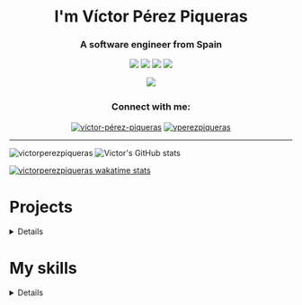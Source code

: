 <h1 align="center">I'm Víctor Pérez Piqueras</h1>
<h3 align="center">A software engineer from Spain</h3>


<p align="center">
        <img src="https://img.shields.io/static/v1?label=status&message=studying&color=blue">
 <img src="https://img.shields.io/static/v1?label=coffee&message=98%&color=success">
  <img src="https://img.shields.io/static/v1?label=build&message=failed&color=red">
        <img src="https://img.shields.io/static/v1?label=failed??%20are%20you%20serious&message=%20i%20checked%20it%2070%20times&color=red">
</p>

<p align="center">
       <a href="https://www.scrum.org/user/746391" target="_blank"><img src="https://static.scrum.org/web/open-badges/psmi.png" height="70"></a>
</p>

        
<h3 align="center">Connect with me:</h3>
<p align="center">
        <a href="https://linkedin.com/in/víctor-pérez-piqueras" target="blank"><img align="center"
                        src="https://cdn.jsdelivr.net/npm/simple-icons@3.0.1/icons/linkedin.svg"
                        alt="víctor-pérez-piqueras" height="30" width="40" /></a>
        <a href="https://twitter.com/vperezpiqueras" target="blank"><img align="center"
                        src="https://cdn.jsdelivr.net/npm/simple-icons@3.0.1/icons/twitter.svg"
                        alt="vperezpiqueras" height="30" width="40" /></a>
</p>

---
    
<img align="top" height="195"
                src="https://github-readme-stats.vercel.app/api/top-langs?username=victorperezpiqueras&show_icons=true&locale=en&layout=compact&theme=vue"
                alt="victorperezpiqueras" /> ![Victor's GitHub stats](https://github-readme-stats.vercel.app/api?username=victorperezpiqueras&show_icons=true&theme=vue)

<!--- &hide=c%2B%2B,c --->

[![victorperezpiqueras wakatime stats](https://github-readme-stats.vercel.app/api/wakatime?username=victorperezpiqueras)](https://github.com/anuraghazra/github-readme-stats)

# Projects 

<details>
<summary>Details</summary>
        
## Web Apps

- [bombergame](https://github.com/victorperezpiqueras/bombergame)<a
        href="https://developer.mozilla.org/en-US/docs/Web/JavaScript" target="_blank"> <img
                src="https://upload.vectorlogo.zone/logos/javascript/images/239ec8a4-163e-4792-83b6-3f6d96911757.svg"
                alt="javascript" width="40" height="40" /> </a><a href="https://getbootstrap.com/" target="_blank"> <img
                src="https://github.com/devicons/devicon/blob/master/icons/bootstrap/bootstrap-plain-wordmark.svg"
                alt="c" width="40" height="40" /> </a><a href="https://nodejs.org" target="_blank"> <img
                src="https://www.vectorlogo.zone/logos/nodejs/nodejs-ar21.svg"
                alt="nodejs" height="40" /> </a><a href="https://expressjs.com" target="_blank"> <img
                src="https://www.vectorlogo.zone/logos/expressjs/expressjs-ar21.svg"
                alt="express" height="30" /> </a><a href="https://www.mongodb.com/" target="_blank"> <img
                src="https://www.vectorlogo.zone/logos/mongodb/mongodb-ar21.svg"
                alt="mongodb" height="40" /> </a><a href="https://travis-ci.org" target="_blank"> <img
                        src="https://www.vectorlogo.zone/logos/travis-ci/travis-ci-icon.svg" alt="travisci"
                        width="40" height="40" />
        </a><a href="https://heroku.com" target="_blank"> <img
                src="https://www.vectorlogo.zone/logos/heroku/heroku-icon.svg" alt="heroku" width="40"
                height="40" /></a>

- [Funkoshop](https://github.com/victorperezpiqueras/Funkoshop)<a
        href="https://developer.mozilla.org/en-US/docs/Web/JavaScript" target="_blank"> <img
                src="https://upload.vectorlogo.zone/logos/javascript/images/239ec8a4-163e-4792-83b6-3f6d96911757.svg"
                alt="javascript" width="40" height="40" /> </a><a href="https://getbootstrap.com/" target="_blank"> <img
                src="https://github.com/devicons/devicon/blob/master/icons/bootstrap/bootstrap-plain-wordmark.svg"
                alt="c" width="40" height="40" /> </a><a href="https://handlebarsjs.com/" target="_blank"> <img
                src="https://github.com/devicons/devicon/blob/master/icons/handlebars/handlebars-original-wordmark.svg"
                alt="handlebars" width="40" height="40" /><a href="https://nodejs.org" target="_blank"> <img
                        src="https://www.vectorlogo.zone/logos/nodejs/nodejs-ar21.svg"
                        alt="nodejs" height="40" /> </a><a href="https://expressjs.com" target="_blank"> <img
                        src="https://www.vectorlogo.zone/logos/expressjs/expressjs-ar21.svg"
                        alt="express" height="30" /> </a><a href="https://www.mongodb.com/" target="_blank">
                <img src="https://www.vectorlogo.zone/logos/mongodb/mongodb-ar21.svg"
                        alt="mongodb" height="40" /> </a><a href="https://heroku.com" target="_blank"> <img
                        src="https://www.vectorlogo.zone/logos/heroku/heroku-icon.svg" alt="heroku" width="40"
                        height="40" /></a>

- [PictoTrainer](https://github.com/victorperezpiqueras/PictoTrainer)<a href="https://angular.io"
        target="_blank"> <img
                src="https://www.vectorlogo.zone/logos/angular/angular-icon.svg"
                alt="angularjs" width="40" height="40" /> </a><a href="https://nodejs.org" target="_blank"> <img
                src="https://www.vectorlogo.zone/logos/nodejs/nodejs-ar21.svg"
                alt="nodejs" height="40" /> </a><a href="https://expressjs.com" target="_blank"> <img
                src="https://www.vectorlogo.zone/logos/expressjs/expressjs-ar21.svg"
                alt="express" height="30" /> </a><a href="https://www.mysql.com/" target="_blank">
        <img src="https://www.vectorlogo.zone/logos/mysql/mysql-ar21.svg"
                alt="mysql" height="40" /> </a><a href="https://heroku.com" target="_blank"> <img
                src="https://www.vectorlogo.zone/logos/heroku/heroku-icon.svg" alt="heroku" width="40"
                height="40" /></a>

## Bots

- [minecraft-discord-bot](https://github.com/victorperezpiqueras/minecraft-discord-bot)<a
        href="https://nodejs.org" target="_blank"> <img
                src="https://www.vectorlogo.zone/logos/nodejs/nodejs-ar21.svg"
                alt="nodejs" height="40" /> </a><a href="https://heroku.com" target="_blank"> <img
                src="https://www.vectorlogo.zone/logos/heroku/heroku-icon.svg" alt="heroku" width="40"
                height="40" /></a>


- [twitter_telegram_tracker_bot](https://github.com/victorperezpiqueras/twitter_telegram_tracker_bot)<a href="https://www.python.org"
        target="_blank"> <img
                src="https://www.vectorlogo.zone/logos/python/python-icon.svg"
                alt="python"  height="40" /> </a>

                
## Security and cryptography

- [enigma](https://github.com/victorperezpiqueras/enigma)<a href="https://www.java.com" target="_blank"> <img
                src="https://www.vectorlogo.zone/logos/java/java-vertical.svg"
                alt="java" width="40"  /> </a>

- [diffie-hellman](https://github.com/victorperezpiqueras/diffie-hellman)<a href="https://www.python.org"
        target="_blank"> <img
                src="https://www.vectorlogo.zone/logos/python/python-icon.svg"
                alt="python"  height="40" /> </a>

## Virtual and Augmented Reality

- [raytracing](https://github.com/victorperezpiqueras/raytracing)<a href="https://www.w3schools.com/cpp/"
        target="_blank"> <img
                src="https://cdn.worldvectorlogo.com/logos/c.svg"
                alt="cplusplus" height="40" /> </a><a href="https://visualstudio.microsoft.com"
        target="_blank"> <img
                src="https://github.com/devicons/devicon/blob/master/icons/visualstudio/visualstudio-plain.svg"
                alt="visualstudio" height="40" /> </a>
                
- [FuseButton](https://github.com/victorperezpiqueras/FuseButton)<a href="https://unrealengine.com/" target="_blank"> <img
                        src="https://raw.githubusercontent.com/kenangundogan/fontisto/036b7eca71aab1bef8e6a0518f7329f13ed62f6b/icons/svg/brand/unreal-engine.svg"
                        alt="unreal" width="30" height="30" /> </a>
                        
- [VIVE_WorldInMiniature](https://github.com/victorperezpiqueras/VIVE_WorldInMiniature)<a href="https://unrealengine.com/" target="_blank"> <img
                        src="https://raw.githubusercontent.com/kenangundogan/fontisto/036b7eca71aab1bef8e6a0518f7329f13ed62f6b/icons/svg/brand/unreal-engine.svg"
                        alt="unreal" width="30" height="30" /> </a>
                        
## Computer science

- [IntSys_A1-SearchSpace](https://github.com/victorperezpiqueras/IntSys_A1-SearchSpace)<a
        href="https://www.java.com" target="_blank"> <img
                src="https://www.vectorlogo.zone/logos/java/java-vertical.svg"
                alt="java" width="40" /> </a>

- [IntSys_A2-ReinforcementLearning](https://github.com/victorperezpiqueras/IntSys_A2-ReinforcementLearning)<a
        href="https://www.java.com" target="_blank"> <img
                src="https://www.vectorlogo.zone/logos/java/java-vertical.svg"
                alt="java" width="40" /> </a>

- [IntSys_A3-Metaheuristics](https://github.com/victorperezpiqueras/IntSys_A3-Metaheuristics)<a
        href="https://www.java.com" target="_blank"> <img
                src="https://www.vectorlogo.zone/logos/java/java-vertical.svg"
                alt="java" width="40" /> </a>

- [AAaD_A1-GreedyAlgorithm](https://github.com/victorperezpiqueras/AAaD_A1-GreedyAlgorithm)<a
        href="https://www.cprogramming.com/" target="_blank"> <img
                src="https://cdn.iconscout.com/icon/free/png-64/c-programming-569564.png" alt="c" 
                height="40" />
</a>

- [AAaD_A2-DynamicProgramming](https://github.com/victorperezpiqueras/AAaD_A2-DynamicProgramming)<a
        href="https://www.cprogramming.com/" target="_blank"> <img
                src="https://cdn.iconscout.com/icon/free/png-64/c-programming-569564.png" alt="c" 
                height="40" />
</a>

- [AAaD_A3-BacktrackingProgramming](https://github.com/victorperezpiqueras/AAaD_A3-BacktrackingProgramming)<a
        href="https://www.cprogramming.com/" target="_blank"> <img
                src="https://cdn.iconscout.com/icon/free/png-64/c-programming-569564.png" alt="c" 
                height="40" />
</a>

## Distributed computing

- [SDist_P2-Publish-Subscribe-EJB-JMS](https://github.com/victorperezpiqueras/SDist_P2-Publish-Subscribe-EJB-JMS)<a
        href="https://www.java.com" target="_blank"> <img
                src="https://www.vectorlogo.zone/logos/java/java-vertical.svg"
                alt="java" width="40"/> </a>

- [SDist_P4-Multienvio-no-ordenado-RMI](https://github.com/victorperezpiqueras/SDist_P4-Multienvio-no-ordenado-RMI)<a
        href="https://www.java.com" target="_blank"> <img
                src="https://www.vectorlogo.zone/logos/java/java-vertical.svg"
                alt="java" width="40" /> </a>

</details>
        
        
# My skills

<details>
<summary>Details</summary>
        
<p align="left">
        <h3 align="left">Programming Languages</h3>
        <a href="https://www.cprogramming.com/" target="_blank"> <img
                        src="https://cdn.iconscout.com/icon/free/png-64/c-programming-569564.png" alt="c"
                         height="40" />
        </a>
        <a href="https://www.w3schools.com/cpp/" target="_blank"> <img
                        src="https://cdn.worldvectorlogo.com/logos/c.svg"
                        alt="cplusplus" height="40" /> </a>
        <a href="https://www.w3schools.com/cs/" target="_blank"> <img
                        src="https://cdn.worldvectorlogo.com/logos/c--4.svg"
                        alt="csharp" height="40" /> </a>
        <a href="https://www.java.com" target="_blank"> <img
                        src="https://www.vectorlogo.zone/logos/java/java-vertical.svg"
                        alt="java" width="40" /> </a>
        <a href="https://developer.mozilla.org/en-US/docs/Web/JavaScript" target="_blank"> <img
                        src="https://upload.vectorlogo.zone/logos/javascript/images/239ec8a4-163e-4792-83b6-3f6d96911757.svg"
                        alt="javascript" width="40" height="40" /> </a>
        <a href="https://www.typescriptlang.org/" target="_blank"> <img
                        src="https://www.vectorlogo.zone/logos/typescriptlang/typescriptlang-icon.svg"
                        alt="typescript" height="40" /> </a>
        <a href="https://www.python.org" target="_blank"> <img
                        src="https://www.vectorlogo.zone/logos/python/python-icon.svg"
                        alt="python" height="40" /> </a>
        <h3 align="left">Frontend Development</h3>
        <a href="https://angular.io" target="_blank"> <img
                        src="https://www.vectorlogo.zone/logos/angular/angular-icon.svg"
                        alt="angularjs" width="40" height="40" /> </a>
        <a href="https://www.w3schools.com/css/" target="_blank"> <img
                        src="https://cdn.worldvectorlogo.com/logos/css3.svg"
                        alt="css3" height="40" /> </a>
        <a href="https://www.w3.org/html/" target="_blank"> <img
                        src="https://cdn.worldvectorlogo.com/logos/html5-1.svg"
                        alt="html5" height="40" /> </a>
        <h3 align="left">Backend Development</h3>
        <a href="https://nodejs.org" target="_blank"> <img
                        src="https://www.vectorlogo.zone/logos/nodejs/nodejs-ar21.svg"
                        alt="nodejs" height="40" /> </a>
        <a href="https://expressjs.com" target="_blank"> <img
                        src="https://www.vectorlogo.zone/logos/expressjs/expressjs-ar21.svg"
                        alt="express" height="40" /> </a>
        <h3 align="left">Databases</h3>
        <a href="https://www.mongodb.com/" target="_blank"> <img
                        src="https://www.vectorlogo.zone/logos/mongodb/mongodb-ar21.svg"
                        alt="mongodb" height="40" /> </a>
        <a href="https://www.mysql.com/" target="_blank"> <img
                        src="https://www.vectorlogo.zone/logos/mysql/mysql-ar21.svg"
                        alt="mysql" height="40" /> </a>
        <a href="https://www.oracle.com/" target="_blank"> <img
                        src="https://cdn.worldvectorlogo.com/logos/oracle-6.svg"
                        alt="oracle" height="10" /> </a>
        <a href="https://www.postgresql.org" target="_blank"> <img
                        src="https://cdn.worldvectorlogo.com/logos/postgresql.svg"
                        alt="postgresql" height="40" /> </a>
        <a href="https://www.sqlite.org/" target="_blank"> <img
                        src="https://www.vectorlogo.zone/logos/sqlite/sqlite-icon.svg" alt="sqlite" width="40"
                        height="40" /> </a>
     
<h3 align="left">Devops</h3>      
<a href="https://aws.amazon.com" target="_blank"> <img
                        src="https://cdn.worldvectorlogo.com/logos/aws-2.svg"
                        alt="aws" height="20" />
 </a>                      
<a href="https://travis-ci.org" target="_blank"> <img
                src="https://www.vectorlogo.zone/logos/travis-ci/travis-ci-icon.svg" alt="travisci"
                width="40" height="40" />
</a>
        <a href="https://heroku.com" target="_blank"> <img
                        src="https://www.vectorlogo.zone/logos/heroku/heroku-icon.svg" alt="heroku" width="40"
                        height="40" /> </a>
<h3 align="left">Others</h3>
<a href="https://flask.palletsprojects.com/" target="_blank">
        <img src="https://www.vectorlogo.zone/logos/pocoo_flask/pocoo_flask-icon.svg" alt="flask"
                width="40" height="40" />
</a>
<a href="https://www.mathworks.com/" target="_blank"> <img
                src="https://raw.githubusercontent.com/simple-icons/simple-icons/master/icons/mathworks.svg"
                alt="matlab" width="40" height="40" /> </a>
<a href="https://www.chartjs.org" target="_blank"> <img
                src="https://www.chartjs.org/media/logo-title.svg" alt="chartjs" width="40"
                height="40" /> </a>   
<a href="https://postman.com" target="_blank"> <img
                src="https://www.vectorlogo.zone/logos/getpostman/getpostman-icon.svg" alt="postman"
                width="40" height="40" />
</a>
<a href="https://unrealengine.com/" target="_blank"> <img
                src="https://raw.githubusercontent.com/kenangundogan/fontisto/036b7eca71aab1bef8e6a0518f7329f13ed62f6b/icons/svg/brand/unreal-engine.svg"
                alt="unreal" width="40" height="40" /> 
</a>
<a href="https://git-scm.com/" target="_blank"> <img
                src="https://www.vectorlogo.zone/logos/git-scm/git-scm-icon.svg" alt="git" width="40"
                height="40" /> 
</a>

</p>
</details>
